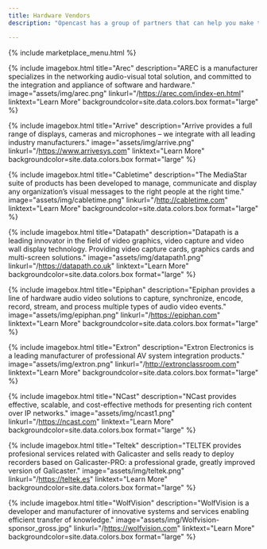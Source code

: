 ```yaml
---
title: Hardware Vendors
description: "Opencast has a group of partners that can help you make the most informed decisions when designing and deploying your custom video capture solution. We strive to build a healthy ecosystem of consultants and technology providers all of which have been vetted by the community and validated by its users."

---
```

{% include marketplace_menu.html %}


{% include imagebox.html
title="Arec"
description="AREC is a manufacturer specializes in the networking audio-visual total solution, and committed to the integration and appliance of software and hardware."
image="assets/img/arec.png"
linkurl="/https://arec.com/index-en.html"
linktext="Learn More"
backgroundcolor=site.data.colors.box
format="large"
%}

{% include imagebox.html
title="Arrive"
description="Arrive provides a full range of displays, cameras and microphones – we integrate with all leading industry manufacturers."
image="assets/img/arrive.png"
linkurl="/https://www.arrivesys.com"
linktext="Learn More"
backgroundcolor=site.data.colors.box
format="large"
%}

{% include imagebox.html
title="Cabletime"
description="The MediaStar suite of products has been developed to manage, communicate and display any organization’s visual messages to the right people at the right time."
image="assets/img/cabletime.png"
linkurl="/http://cabletime.com"
linktext="Learn More"
backgroundcolor=site.data.colors.box
format="large"
%}

{% include imagebox.html
title="Datapath"
description="Datapath is a leading innovator in the field of video graphics, video capture and video wall display technology. Providing video capture cards, graphics cards and multi-screen solutions."
image="assets/img/datapath1.png"
linkurl="/https://datapath.co.uk"
linktext="Learn More"
backgroundcolor=site.data.colors.box
format="large"
%}

{% include imagebox.html
title="Epiphan"
description="Epiphan provides a line of hardware audio video solutions to capture, synchronize, encode, record, stream, and process multiple types of audio video events."
image="assets/img/epiphan.png"
linkurl="/https://epiphan.com"
linktext="Learn More"
backgroundcolor=site.data.colors.box
format="large"
%}

{% include imagebox.html
title="Extron"
description="Extron Electronics is a leading manufacturer of professional AV system integration products."
image="assets/img/extron.png"
linkurl="/http://extronclassroom.com"
linktext="Learn More"
backgroundcolor=site.data.colors.box
format="large"
%}

{% include imagebox.html
title="NCast"
description="NCast provides effective, scalable, and cost-effective methods for presenting rich content over IP networks."
image="assets/img/ncast1.png"
linkurl="/https://ncast.com"
linktext="Learn More"
backgroundcolor=site.data.colors.box
format="large"
%}

{% include imagebox.html
title="Teltek"
description="TELTEK provides profesional services related with Galicaster and sells ready to deploy recorders based on Galicaster-PRO: a professional grade, greatly improved version of Galicaster."
image="assets/img/teltek.png"
linkurl="/https://teltek.es"
linktext="Learn More"
backgroundcolor=site.data.colors.box
format="large"
%}

{% include imagebox.html
title="WolfVision"
description="WolfVision is a developer and manufacturer of innovative systems and services enabling efficient transfer of knowledge."
image="assets/img/Wolfvision-sponsor_gross.jpg"
linkurl="/https://wolfvision.com"
linktext="Learn More"
backgroundcolor=site.data.colors.box
format="large"
%}
